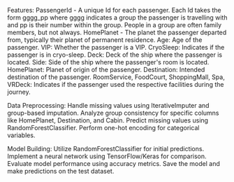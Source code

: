 Features:
PassengerId - A unique Id for each passenger. Each Id takes the form gggg_pp where gggg indicates a group the passenger is travelling with and pp is their number within the group. People in a group are often family members, but not always.
HomePlanet - The planet the passenger departed from, typically their planet of permanent residence.
Age: Age of the passenger.
VIP: Whether the passenger is a VIP.
CryoSleep: Indicates if the passenger is in cryo-sleep.
Deck: Deck of the ship where the passenger is located.
Side: Side of the ship where the passenger's room is located.
HomePlanet: Planet of origin of the passenger.
Destination: Intended destination of the passenger.
RoomService, FoodCourt, ShoppingMall, Spa, VRDeck: Indicates if the passenger used the respective facilities during the journey.

Data Preprocessing:
Handle missing values using IterativeImputer and group-based imputation.
Analyze group consistency for specific columns like HomePlanet, Destination, and Cabin.
Predict missing values using RandomForestClassifier.
Perform one-hot encoding for categorical variables.

Model Building:
Utilize RandomForestClassifier for initial predictions.
Implement a neural network using TensorFlow/Keras for comparison.
Evaluate model performance using accuracy metrics.
Save the model and make predictions on the test dataset.



 
